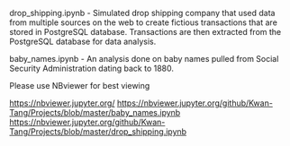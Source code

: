 drop_shipping.ipynb - Simulated drop shipping company that used data from multiple sources on the web to create fictious transactions that are stored in PostgreSQL database.  Transactions are then extracted from the PostgreSQL database for data analysis.  

baby_names.ipynb - An analysis done on baby names pulled from Social Security Administration dating back to 1880.

Please use NBviewer for best viewing

https://nbviewer.jupyter.org/
https://nbviewer.jupyter.org/github/Kwan-Tang/Projects/blob/master/baby_names.ipynb
https://nbviewer.jupyter.org/github/Kwan-Tang/Projects/blob/master/drop_shipping.ipynb
